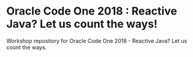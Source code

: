 # Oracle Code One 2018 : Reactive Java? Let us count the ways!

Workshop repository for Oracle Code One 2018 - Reactive Java? Let us count the ways.
